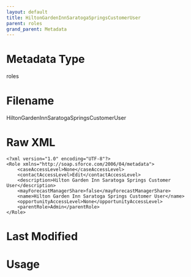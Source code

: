 ```yaml
---
layout: default
title: HiltonGardenInnSaratogaSpringsCustomerUser
parent: roles
grand_parent: Metadata
---
```

# Metadata Type
roles


# Filename 
HiltonGardenInnSaratogaSpringsCustomerUser


# Raw XML
```
<?xml version="1.0" encoding="UTF-8"?>
<Role xmlns="http://soap.sforce.com/2006/04/metadata">
    <caseAccessLevel>None</caseAccessLevel>
    <contactAccessLevel>Edit</contactAccessLevel>
    <description>Hilton Garden Inn Saratoga Springs Customer User</description>
    <mayForecastManagerShare>false</mayForecastManagerShare>
    <name>Hilton Garden Inn Saratoga Springs Customer User</name>
    <opportunityAccessLevel>None</opportunityAccessLevel>
    <parentRole>Admin</parentRole>
</Role>
```


# Last Modified


# Usage
